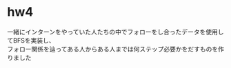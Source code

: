 # hw4
一緒にインターンをやっていた人たちの中でフォローをし合ったデータを使用してBFSを実装し、<br>
フォロー関係を辿ってある人からある人までは何ステップ必要かをだすものを作りました<br>

